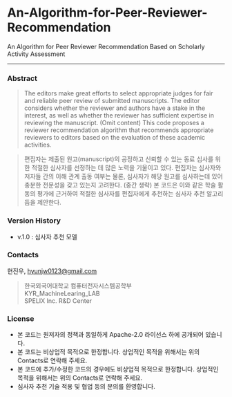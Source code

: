 # An-Algorithm-for-Peer-Reviewer-Recommendation
An Algorithm for Peer Reviewer Recommendation Based on Scholarly Activity Assessment

---

### Abstract
> The editors make great efforts to select appropriate judges for fair and reliable peer review of submitted manuscripts. The editor considers whether the reviewer and authors have a stake in the interest, as well as whether the reviewer has sufficient expertise in reviewing the manuscript. (Omit content) This code proposes a reviewer recommendation algorithm that recommends appropriate reviewers to editors based on the evaluation of these academic activities.

>  편집자는 제출된 원고(manuscript)의 공정하고 신뢰할 수 있는 동료 심사를 위한 적절한 심사자를 선정하는 데 많은 노력을 기울이고 있다. 편집자는 심사자와 저자들 간의 이해 관계 출동 여부는 물론, 심사자가 해당 원고를 심사하는데 있어 충분한 전문성을 갖고 있는지 고려한다. (중간 생략) 본 코드은 이와 같은 학술 활동의 평가에 근거하여 적절한 심사자를 편집자에게 추천하는 심사자 추천 알고리듬을 제안한다.

### Version History

* v.1.0 : 심사자 추천 모델

### Contacts

현진우, hyunjw0123@gmail.com

> 한국외국어대학교 컴퓨터전자시스템공학부\
KYR_MachineLearing_LAB\
SPELIX Inc. R&D Center


### License

* 본 코드는 원저자의 정책과 동일하게 Apache-2.0 라이선스 하에 공개되어 있습니다.
* 본 코드는 비상업적 목적으로 한정합니다. 상업적인 목적을 위해서는 위의 Contacts로 연락해 주세요.
* 본 코드에 추가/수정한 코드의 경우에도 비상업적 목적으로 한정합니다. 상업적인 목적을 위해서는 위의 Contacts로 연락해 주세요.
* 심사자 추천 기술 적용 및 협업 등의 문의를 환영합니다.
